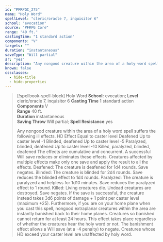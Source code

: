 ```yaml
---
id: "PFRPGC_275"
name: "Holy Word"
spellLevel: "cleric/oracle 7, inquisitor 6"
school: "evocation"
source: "PFRPG Core"
range: "40 ft."
castingTime: "1 standard action"
components: "V"
targets: ""
duration: "instantaneous"
saveType: "Will partial"
sr: "yes"
description: "Any nongood creature within the area of a holy word spell suffers the following ill effects. HD Effect Equal to caster level Deafened Up to caster level -1 Blinded, deafened Up to caster level -5 Paralyzed, blinded, deafened Up to caster level -10 Killed, paralyzed, blinded, deafened The effects are cumulative and concurrent. A successful Will save reduces or eliminates these effects. Creatures affected by multiple effects make only one save and apply the result to all the effects. Deafened: The creature is deafened for 1d4 rounds. Save negates. Blinded: The creature is blinded for 2d4 rounds. Save reduces the blinded effect to 1d4 rounds. Paralyzed: The creature is paralyzed and helpless for 1d10 minutes. Save reduces the paralyzed effect to 1 round. Killed: Living creatures die. Undead creatures are destroyed. Save negates. If the save is successful, the creature instead takes 3d6 points of damage + 1 point per caster level (maximum +25). Furthermore, if you are on your home plane when you cast this spell, nongood extraplanar creatures within the area are instantly banished back to their home planes. Creatures so banished cannot return for at least 24 hours. This effect takes place regardless of whether the creatures hear the holy word or not. The banishment effect allows a Will save (at a -4 penalty) to negate. Creatures whose HD exceed your caster level are unaffected by holy word."
known: false
cssclasses:
  - hide-title
  - hide-properties
---
```


> [!spellbook-spell-block] Holy Word
> **School:** evocation; **Level** cleric/oracle 7, inquisitor 6
> **Casting Time** 1 standard action  
> **Components** V  
> **Range** 40 ft.  
> **Duration** instantaneous  
> **Saving Throw** Will partial; **Spell Resistance** yes
> 
> Any nongood creature within the area of a holy word spell suffers the following ill effects. HD Effect Equal to caster level Deafened Up to caster level -1 Blinded, deafened Up to caster level -5 Paralyzed, blinded, deafened Up to caster level -10 Killed, paralyzed, blinded, deafened The effects are cumulative and concurrent. A successful Will save reduces or eliminates these effects. Creatures affected by multiple effects make only one save and apply the result to all the effects. Deafened: The creature is deafened for 1d4 rounds. Save negates. Blinded: The creature is blinded for 2d4 rounds. Save reduces the blinded effect to 1d4 rounds. Paralyzed: The creature is paralyzed and helpless for 1d10 minutes. Save reduces the paralyzed effect to 1 round. Killed: Living creatures die. Undead creatures are destroyed. Save negates. If the save is successful, the creature instead takes 3d6 points of damage + 1 point per caster level (maximum +25). Furthermore, if you are on your home plane when you cast this spell, nongood extraplanar creatures within the area are instantly banished back to their home planes. Creatures so banished cannot return for at least 24 hours. This effect takes place regardless of whether the creatures hear the holy word or not. The banishment effect allows a Will save (at a -4 penalty) to negate. Creatures whose HD exceed your caster level are unaffected by holy word.